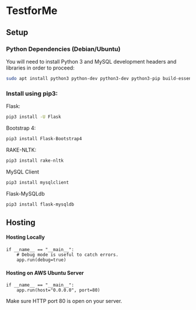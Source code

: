 # TestforMe

## Setup

### Python Dependencies (Debian/Ubuntu)
You will need to install Python 3 and MySQL development headers and libraries in order to proceed:

```bash
sudo apt install python3 python-dev python3-dev python3-pip build-essential libssl-dev libffi-dev libxml2-dev libxslt1-dev zlib1g-dev python-pip default-libmysqlclient-dev
```

### Install using pip3:

Flask:
```bash
pip3 install -U Flask
```

Bootstrap 4:
```bash
pip3 install Flask-Bootstrap4
```

RAKE-NLTK:
```bash
pip3 install rake-nltk
```

MySQL Client
```bash
pip3 install mysqlclient
```

Flask-MySQLdb
```bash
pip3 install flask-mysqldb
```

## Hosting

#### Hosting Locally
```
if __name__ == "__main__":
    # Debug mode is useful to catch errors.
    app.run(debug=true)
```

#### Hosting on AWS Ubuntu Server
```
if __name__ == "__main__":
    app.run(host="0.0.0.0", port=80)
```
Make sure HTTP port 80 is open on your server.